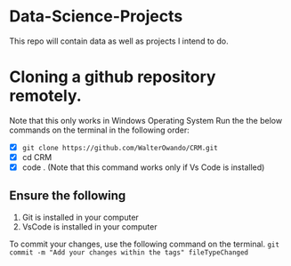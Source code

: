 # Data-Science-Projects
This repo will contain data as well as projects I intend to do.

# Cloning a github repository remotely.
Note that this only works in Windows Operating System
Run the the below commands on the terminal in the following order:
- [x] `git clone https://github.com/WalterOwando/CRM.git`
- [x] cd CRM
- [x] code . (Note that this command works only if Vs Code is installed)
## Ensure the following
1. Git is installed in your computer
2. VsCode is installed in your computer

To commit your changes, use the following command on the terminal.
`git commit -m "Add your changes within the tags" fileTypeChanged`
